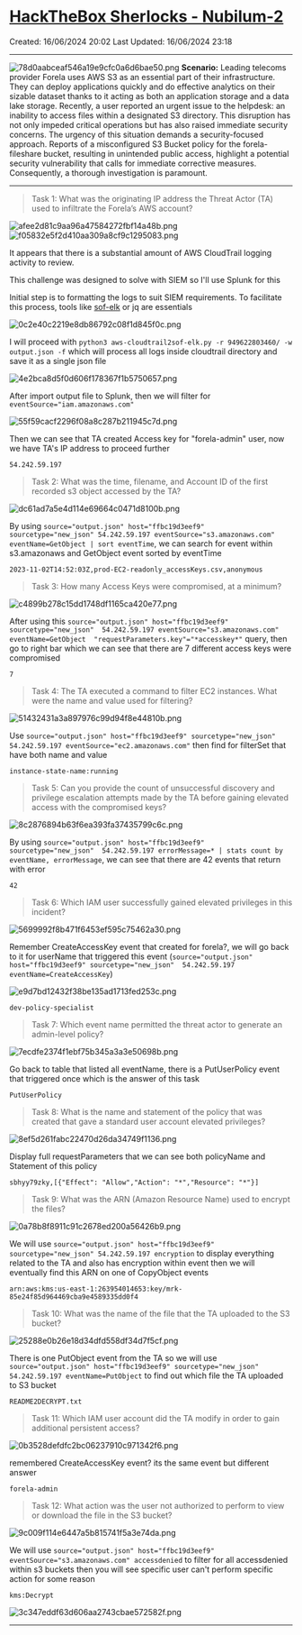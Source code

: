 # [HackTheBox Sherlocks - Nubilum-2](https://app.hackthebox.com/sherlocks/Nubilum-2)
Created: 16/06/2024 20:02
Last Updated: 16/06/2024 23:18
* * *
![78d0aabceaf546a19e9cfc0a6d6bae50.png](/_resources/78d0aabceaf546a19e9cfc0a6d6bae50.png)
**Scenario:**
Leading telecoms provider Forela uses AWS S3 as an essential part of their infrastructure. They can deploy applications quickly and do effective analytics on their sizable dataset thanks to it acting as both an application storage and a data lake storage. Recently, a user reported an urgent issue to the helpdesk: an inability to access files within a designated S3 directory. This disruption has not only impeded critical operations but has also raised immediate security concerns. The urgency of this situation demands a security-focused approach. Reports of a misconfigured S3 Bucket policy for the forela-fileshare bucket, resulting in unintended public access, highlight a potential security vulnerability that calls for immediate corrective measures. Consequently, a thorough investigation is paramount.

* * *
>Task 1: What was the originating IP address the Threat Actor (TA) used to infiltrate the Forela’s AWS account?

![afee2d81c9aa96a47584272fbf14a48b.png](/_resources/afee2d81c9aa96a47584272fbf14a48b.png)
![f05832e5f2d410aa309a8cf9c1295083.png](/_resources/f05832e5f2d410aa309a8cf9c1295083.png)

It appears that there is a substantial amount of AWS CloudTrail logging activity to review.

This challenge was designed to solve with SIEM so I'll use Splunk for this

Initial step is to formatting the logs to suit SIEM requirements. To facilitate this process, tools like [sof-elk]([sof-elk](https://github.com/philhagen/sof-elk/blob/main/supporting-scripts/aws-cloudtrail2sof-elk.py)) or jq are essentials

![0c2e40c2219e8db86792c08f1d845f0c.png](/_resources/0c2e40c2219e8db86792c08f1d845f0c.png)

I will proceed with `python3 aws-cloudtrail2sof-elk.py -r 949622803460/ -w output.json -f` which will process all logs inside cloudtrail directory and save it as a single json file

![4e2bca8d5f0d606f178367f1b5750657.png](/_resources/4e2bca8d5f0d606f178367f1b5750657.png)

After import output file to Splunk, then we will filter for  `eventSource="iam.amazonaws.com"`

![55f59cacf2296f08a8c287b211945c7d.png](/_resources/55f59cacf2296f08a8c287b211945c7d.png)

Then we can see that TA created Access key for "forela-admin" user, now we have TA's IP address to proceed further

```
54.242.59.197
```

>Task 2: What was the time, filename, and Account ID of the first recorded s3 object accessed by the TA?

![dc61ad7a5e4d114e69664c0471d8100b.png](/_resources/dc61ad7a5e4d114e69664c0471d8100b.png)

By using `source="output.json" host="ffbc19d3eef9" sourcetype="new_json" 54.242.59.197 eventSource="s3.amazonaws.com" eventName=GetObject | sort eventTime`, we can search for event within s3.amazonaws and GetObject event sorted by eventTime

```
2023-11-02T14:52:03Z,prod-EC2-readonly_accessKeys.csv,anonymous
```

>Task 3: How many Access Keys were compromised, at a minimum?

![c4899b278c15dd1748df1165ca420e77.png](/_resources/c4899b278c15dd1748df1165ca420e77.png)

After using this `source="output.json" host="ffbc19d3eef9" sourcetype="new_json"  54.242.59.197 eventSource="s3.amazonaws.com" eventName=GetObject  "requestParameters.key"="*accesskey*"` query, then go to right bar which we can see that there are 7 different access keys were compromised

```
7
```

>Task 4: The TA executed a command to filter EC2 instances. What were the name and value used for filtering?

![51432431a3a897976c99d94f8e44810b.png](/_resources/51432431a3a897976c99d94f8e44810b.png)

Use `source="output.json" host="ffbc19d3eef9" sourcetype="new_json"  54.242.59.197 eventSource="ec2.amazonaws.com"` then find for filterSet that have both name and value

```
instance-state-name:running
```

>Task 5: Can you provide the count of unsuccessful discovery and privilege escalation attempts made by the TA before gaining elevated access with the compromised keys?

![8c2876894b63f6ea393fa37435799c6c.png](/_resources/8c2876894b63f6ea393fa37435799c6c.png)

By using `source="output.json" host="ffbc19d3eef9" sourcetype="new_json"  54.242.59.197 errorMessage=*
| stats count by eventName, errorMessage`, we can see that there are 42 events that return with error 

```
42
```

>Task 6: Which IAM user successfully gained elevated privileges in this incident?

![5699992f8b471f6453ef595c75462a30.png](/_resources/5699992f8b471f6453ef595c75462a30.png)

Remember CreateAccessKey event that created for forela?, we will go back to it for userName that triggered this event (`source="output.json" host="ffbc19d3eef9" sourcetype="new_json"  54.242.59.197 eventName=CreateAccessKey`)

![e9d7bd12432f38be135ad1713fed253c.png](/_resources/e9d7bd12432f38be135ad1713fed253c.png)

```
dev-policy-specialist
```

>Task 7: Which event name permitted the threat actor to generate an admin-level policy?

![7ecdfe2374f1ebf75b345a3a3e50698b.png](/_resources/7ecdfe2374f1ebf75b345a3a3e50698b.png)

Go back to table that listed all eventName, there is a PutUserPolicy event that triggered once which is the answer of this task

```
PutUserPolicy
```

>Task 8: What is the name and statement of the policy that was created that gave a standard user account elevated privileges?

![8ef5d261fabc22470d26da34749f1136.png](/_resources/8ef5d261fabc22470d26da34749f1136.png)

Display full requestParameters that we can see both policyName and Statement of this policy 

```
sbhyy79zky,[{"Effect": "Allow","Action": "*","Resource": "*"}]
```

>Task 9: What was the ARN (Amazon Resource Name) used to encrypt the files?

![0a78b8f8911c91c2678ed200a56426b9.png](/_resources/0a78b8f8911c91c2678ed200a56426b9.png)

We will use `source="output.json" host="ffbc19d3eef9" sourcetype="new_json" 54.242.59.197 encryption` to display everything related to the TA and also has encryption within event then we will eventually find this ARN on one of CopyObject events 

```
arn:aws:kms:us-east-1:263954014653:key/mrk-85e24f85d964469cba9e4589335dd0f4
```

>Task 10: What was the name of the file that the TA uploaded to the S3 bucket?

![25288e0b26e18d34dfd558df34d7f5cf.png](/_resources/25288e0b26e18d34dfd558df34d7f5cf.png)

There is one PutObject event from the TA so we will use `source="output.json" host="ffbc19d3eef9" sourcetype="new_json"  54.242.59.197 eventName=PutObject` to find out which file the TA uploaded to S3 bucket

```
README2DECRYPT.txt
```

>Task 11: Which IAM user account did the TA modify in order to gain additional persistent access?

![0b3528defdfc2bc06237910c971342f6.png](/_resources/0b3528defdfc2bc06237910c971342f6.png)

remembered CreateAccessKey event? its the same event but different answer

```
forela-admin
```

>Task 12: What action was the user not authorized to perform to view or download the file in the S3 bucket?

![9c009f114e6447a5b815741f5a3e74da.png](/_resources/9c009f114e6447a5b815741f5a3e74da.png)

We will use `source="output.json" host="ffbc19d3eef9" eventSource="s3.amazonaws.com" accessdenied` to filter for all accessdenied within s3 buckets then you will see specific user can't perform specific action for some reason

```
kms:Decrypt
```

![3c347eddf63d606aa2743cbae572582f.png](/_resources/3c347eddf63d606aa2743cbae572582f.png)
* * *
